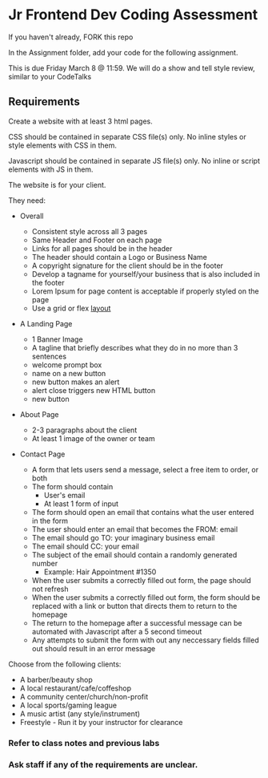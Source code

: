 # Jr Frontend Dev Coding Assessment

If you haven't already, FORK this repo

In the Assignment folder, add your code for the following assignment.

This is due Friday March 8 @ 11:59. We will do a show and tell style review, similar to your CodeTalks

## Requirements

Create a website with at least 3 html pages.

CSS should be contained in separate CSS file(s) only. No inline styles or style elements with CSS in them.

Javascript should be contained in separate JS file(s) only. No inline or script elements with JS in them.

The website is for your client.

They need:

* Overall
    - Consistent style across all 3 pages
    - Same Header and Footer on each page
    - Links for all pages should be in the header
    - The header should contain a Logo or Business Name
    - A copyright signature for the client should be in the footer
    - Develop a tagname for yourself/your business that is also included in the footer
    - Lorem Ipsum for page content is acceptable if properly styled on the page
    - Use a grid or flex [layout](https://github.com/CodeCrew-CodeSchool/css-intro/tree/DJ's-Class)

* A Landing Page
    - 1 Banner Image
    - A tagline that briefly describes what they do in no more than 3 sentences
    - welcome prompt box
    - name on a new button
    - new button makes an alert
    - alert close triggers new HTML button
    - new button 


* About Page
    - 2-3 paragraphs about the client
    - At least 1 image of the owner or team

* Contact Page
    - A form that lets users send a message, select a free item to order, or both
    - The form should contain
        - User's email
        - At least 1 form of input
    - The form should open an email that contains what the user entered in the form
    - The user should enter an email that becomes the FROM: email
    - The email should go TO: your imaginary business email
    - The email should CC: your email
    - The subject of the email should contain a randomly generated number
        - Example: Hair Appointment #1350
    - When the user submits a correctly filled out form, the page should not refresh
    - When the user submits a correctly filled out form, the form should be replaced with a link or button that directs them to return to the homepage
    - The return to the homepage after a successful message can be automated with Javascript after a 5 second timeout
    - Any attempts to submit the form with out any neccessary fields filled out should result in an error message

Choose from the following clients:

* A barber/beauty shop
* A local restaurant/cafe/coffeshop
* A community center/church/non-profit
* A local sports/gaming league
* A music artist (any style/instrument)
* Freestyle - Run it by your instructor for clearance


### Refer to class notes and previous labs
### Ask staff if any of the requirements are unclear.